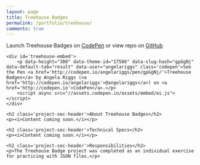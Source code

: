 ```yaml
---
layout: page
title: Treehouse Badges
permalink: /portfolio/treehouse/
comments: true
---
```

<div class=>  
	<p>Launch Treehouse Badges on <a class='res-link' href='http://codepen.io/angelariggs/full/gpGgNj/' target='blank'>CodePen</a> or view repo on <a class='res-link' href='https://github.com/angelariggs/treehouse-badges' target='blank'>GitHub</a></p>

	<div id='treehouse-embed'>
		<p data-height="300" data-theme-id="17586" data-slug-hash="gpGgNj" data-default-tab="result" data-user="angelariggs" class='codepen'>See the Pen <a href='http://codepen.io/angelariggs/pen/gpGgNj/'>Treehouse Badges</a> by Angela Riggs (<a href='http://codepen.io/angelariggs'>@angelariggs</a>) on <a href='http://codepen.io'>CodePen</a>.</p>
		<script async src="//assets.codepen.io/assets/embed/ei.js"></script>
	</div>

	<h2 class='project-sec-header'>About Treehouse Badges</h2>
	<p><i>Content coming soon.</i></p>

	<h2 class='project-sec-header'>Technical Specs</h2>
	<p><i>Content coming soon.</i></p>

	<h2 class='project-sec-header'>Responsibilities</h2>
	<p>The Treehouse Badge project was completed as an individual exercise for practicing with JSON files.</p>
</div>
